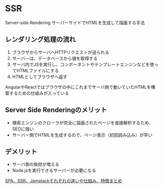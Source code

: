# SSR
Server-side Rendering
サーバーサイドでHTMLを生成して描画する手法

## レンダリング処理の流れ
1. ブラウザからサーバへHTTPリクエストが送られる
2. サーバーは、データベースから値を取得する
3. サーバ内でJSを実行し、コンポーネントやテンプレートエンジンなどを使ってHTMLファイルにする
4. HTMLとしてブラウザへ返す

AngularやReactではブラウザの中にこれまでサーバ側で動いていたHTMLを構築するための仕組みが入っている

## Server Side Renderingのメリット
- 検索エンジンのクローラが完全に描画されたページを直接解析するため、SEOに強い
- サーバー側でHTMLを生成するので、ページ表示（初回読み込み）が早い

## デメリット
- サーバ側の負担が増える
- Node.jsを実行できるサーバーが必要になる

[SPA、SSR、Jamstackそれぞれの違いや仕組み、特徴まとめ](https://mintaku-blog.net/spa-ssr/)